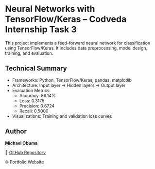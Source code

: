 # Neural Networks with TensorFlow/Keras – Codveda Internship Task 3

This project implements a feed-forward neural network for classification using TensorFlow/Keras. It includes data preprocessing, model design, training, and evaluation.

## Technical Summary
- Frameworks: Python, TensorFlow/Keras, pandas, matplotlib
- Architecture: Input layer → Hidden layers → Output layer
- Evaluation Metrics:
  - Accuracy: 89.14%
  - Loss: 0.3175
  - Precision: 0.6724
  - Recall: 0.5000
- Visualizations: Training and validation loss curves

## Author
**Michael Obuma**

🔗 [GitHub Repository](https://github.com/MEO37th/Ml-Codveda-Neural-Networks-with-TensorFlow-Keras-Task-3.git)

🌐 [Portfolio Website](https://v0-portfoliowebsitev2-jy.vercel.app/)